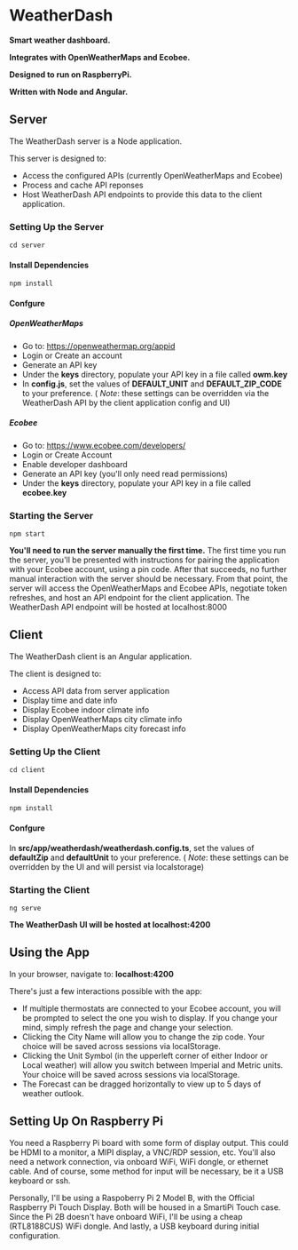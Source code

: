 # WeatherDash

**Smart weather dashboard.**

**Integrates with OpenWeatherMaps and Ecobee.**

**Designed to run on RaspberryPi.**

**Written with Node and Angular.**
 
 
## Server
The WeatherDash server is a Node application.

This server is designed to:

- Access the configured APIs (currently OpenWeatherMaps and Ecobee)
- Process and cache API reponses
- Host WeatherDash API endpoints to provide this data to the client application.
### Setting Up the Server
	cd server
#### Install Dependencies
	npm install
#### Confgure
##### OpenWeatherMaps
- Go to: https://openweathermap.org/appid
- Login or Create an account
- Generate an API key
- Under the **keys** directory, populate your API key in a file called **owm.key**
- In **config.js**, set the values of **DEFAULT_UNIT** and **DEFAULT_ZIP_CODE** to your preference. 
( *Note*: these settings can be overridden via the WeatherDash API by the client application config and UI)
##### Ecobee
- Go to: https://www.ecobee.com/developers/
- Login or Create Account
- Enable developer dashboard
- Generate an API key (you'll only need read permissions)
- Under the **keys** directory, populate your API key in a file called **ecobee.key**
### Starting the Server
	npm start
**You'll need to run the server manually the first time.**
The first time you run the server, you'll be presented with instructions for pairing the application with your Ecobee account, using a pin code.
After that succeeds, no further manual interaction with the server should be necessary.
From that point, the server will access the OpenWeatherMaps and Ecobee APIs, negotiate token refreshes, and host an API endpoint for the client application.
The WeatherDash API endpoint will be hosted at localhost:8000

## Client
The WeatherDash client is an Angular application.

The client is designed to:

- Access API data from server application
- Display time and date info
- Display Ecobee indoor climate info
- Display OpenWeatherMaps city climate info
- Display OpenWeatherMaps city forecast info
### Setting Up the Client
	cd client
#### Install Dependencies
	npm install
#### Confgure
 In **src/app/weatherdash/weatherdash.config.ts**, set the values of **defaultZip** and **defaultUnit** to your preference. 
 ( *Note*: these settings can be overridden by the UI and will persist via localstorage)
### Starting the Client
	ng serve
**The WeatherDash UI will be hosted at localhost:4200**


## Using the App
In your browser, navigate to: **localhost:4200**

There's just a few interactions possible with the app:

- If multiple thermostats are connected to your Ecobee account, you will be prompted to select the one you wish to display.  If you change your mind, simply refresh the page and change your selection.
- Clicking the City Name will allow you to change the zip code.  Your choice will be saved across sessions via localStorage.
- Clicking the Unit Symbol (in the upperleft corner of either Indoor or Local weather) will allow you switch between Imperial and Metric units.  Your choice will be saved across sessions via localStorage.
- The Forecast can be dragged horizontally to view up to 5 days of weather outlook.


## Setting Up On Raspberry Pi
You need a Raspberry Pi board with some form of display output.  This could be HDMI to a monitor, a MIPI display, a VNC/RDP session, etc.  You'll also need a network connection, via onboard WiFi, WiFi dongle, or ethernet cable.  And of course, some method for input will be necessary, be it a USB keyboard or ssh.

Personally, I'll be using a Raspoberry Pi 2 Model B, with the Official Raspberry Pi Touch Display.  Both will be housed in a SmartiPi Touch case.  Since the Pi 2B doesn't have onboard WiFi, I'll be using a cheap (RTL8188CUS) WiFi dongle.  And lastly, a USB keyboard during initial configuration.
